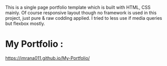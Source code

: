 This is a single page portfolio template which is built with HTML, CSS mainly. Of course responsive layout though no framework is used in this project, just pure & raw codding applied. I tried to less use if media queries but flexbox mostly. 

# My Portfolio :
https://imrana011.github.io/My-Portfolio/
